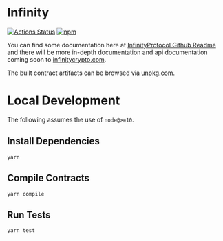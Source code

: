 # Infinity

[![Actions Status](https://github.com/InfinityWallet/infinity-periphery/workflows/CI/badge.svg)](https://github.com/InfinityWallet/infinity-periphery/actions)
[![npm](https://img.shields.io/npm/v/@infinitywallet/periphery?style=flat-square)](https://npmjs.com/package/@infinitywallet/periphery)

You can find some documentation here at [InfinityProtocol Github Readme](https://github.com/InfinityWallet/InfinityProtocol) and there will be more in-depth documentation and api documentation coming soon to [infinitycrypto.com](https://infinitycrypto.com).

The built contract artifacts can be browsed via [unpkg.com](https://unpkg.com/browse/@infinitywallet/periphery@latest/).

# Local Development

The following assumes the use of `node@>=10`.

## Install Dependencies

`yarn`

## Compile Contracts

`yarn compile`

## Run Tests

`yarn test`
